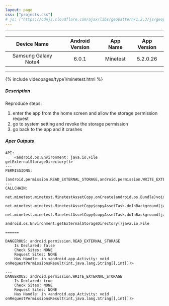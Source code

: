 ```yaml
---
layout: page
css: ["projects.css"]
# js: ["https://cdnjs.cloudflare.com/ajax/libs/geopattern/1.2.3/js/geopattern.min.js", "projects.js"]
---
```

---

|      Device Name     | Android Version |    App Name    | App Version |
|:--------------------:|:---------------:|:--------------:|:-----------:|
| Samsung Galaxy Note4 |      6.0.1      | Minetest |     5.2.0.26    |

---

{% include videopages/type1/minetest.html %}

##### Description
Reproduce steps:
1. enter the app from the home screen and allow the storage permission request
2. go to system setting and revoke the storage permission
3. go back to the app and it crashes

##### Aper Outputs
```
API:
	<android.os.Environment: java.io.File getExternalStorageDirectory()>
---
PERMISSIONS:
	[android.permission.READ_EXTERNAL_STORAGE,android.permission.WRITE_EXTERNAL_STORAGE]
---
CALLCHAIN:
	net.minetest.minetest.MinetestAssetCopy.onCreate(android.os.Bundle)void
	 net.minetest.minetest.MinetestAssetCopy$copyAssetTask.doInBackground(java.lang.Object[])java.lang.Object
	  net.minetest.minetest.MinetestAssetCopy$copyAssetTask.doInBackground(java.lang.String[])java.lang.String
	   android.os.Environment.getExternalStorageDirectory()java.io.File

======

DANGEROUS: android.permission.READ_EXTERNAL_STORAGE
	Is Declared: false
	Check Sites: NONE
	Request Sites: NONE
	Has Handle: in <android.app.Activity: void onRequestPermissionsResult(int,java.lang.String[],int[])>

---
DANGEROUS: android.permission.WRITE_EXTERNAL_STORAGE
	Is Declared: true
	Check Sites: NONE
	Request Sites: NONE
	Has Handle: in <android.app.Activity: void onRequestPermissionsResult(int,java.lang.String[],int[])>
```
